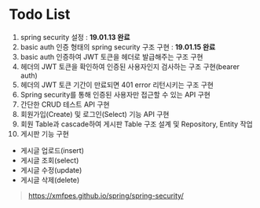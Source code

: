 # Todo List

1. spring security 설정 : <b>19.01.13 완료</b>
2. basic auth 인증 형태의 spring security 구조 구현 : <b>19.01.15 완료</b>
3. basic auth 인증하여 JWT 토큰을 헤더로 발급해주는 구조 구현
4. 헤더의 JWT 토큰을 확인하여 인증된 사용자인지 검사하는 구조 구현(bearer auth)
5. 헤더의 JWT 토큰 기간이 만료되면 401 error 리턴시키는 구조 구현
6. Spring security를 통해 인증된 사용자만 접근할 수 있는 API 구현
7. 간단한 CRUD 테스트 API 구현
8. 회원가입(Create) 및 로그인(Select) 기능 API 구현
9. 회원 Table과 cascade하여 게시판 Table 구조 설계 및 Repository, Entity 작업
10. 게시판 기능 구현
 - 게시글 업로드(insert)
 - 게시글 조회(select)
 - 게시글 수정(update)
 - 게시글 삭제(delete)

> https://xmfpes.github.io/spring/spring-security/

